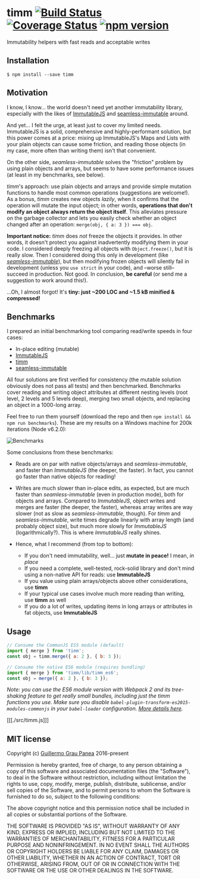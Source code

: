 # timm [![Build Status](https://travis-ci.org/guigrpa/timm.svg)](https://travis-ci.org/guigrpa/timm) [![Coverage Status](https://coveralls.io/repos/github/guigrpa/timm/badge.svg?branch=master)](https://coveralls.io/github/guigrpa/timm?branch=master) [![npm version](https://img.shields.io/npm/v/timm.svg)](https://www.npmjs.com/package/timm)

Immutability helpers with fast reads and acceptable writes


## Installation

```
$ npm install --save timm
```


## Motivation

I know, I know... the world doesn't need yet another immutability library, especially with the likes of [ImmutableJS](http://facebook.github.io/immutable-js/) and [seamless-immutable](https://github.com/rtfeldman/seamless-immutable) around.

And yet... I felt the urge, at least just to cover my limited needs. ImmutableJS is a solid, comprehensive and highly-performant solution, but this power comes at a price: mixing up ImmutableJS's Maps and Lists with your plain objects can cause some friction, and reading those objects (in my case, more often than writing them) isn't that convenient.

On the other side, *seamless-immutable* solves the "friction" problem by using plain objects and arrays, but seems to have some performance issues (at least in my benchmarks, see below).

*timm*'s approach: use plain objects and arrays and provide simple mutation functions to handle most common operations (suggestions are welcome!). As a bonus, *timm* creates new objects *lazily*, when it confirms that the operation will mutate the input object; in other words, **operations that don't modify an object always return the object itself**. This alleviates pressure on the garbage collector and lets you easily check whether an object changed after an operation: `merge(obj, { a: 3 }) === obj`.

**Important notice:** *timm* does *not* freeze the objects it provides. In other words, it doesn't protect you against inadvertently modifying them in your code. I considered deeply freezing all objects with `Object.freeze()`, but it is really slow. Then I considered doing this only in development (like [*seamless-immutable*](https://github.com/rtfeldman/seamless-immutable#performance)), but then modifying frozen objects will silently fail in development (unless you `use strict` in your code), and –worse still– succeed in production. Not good. In conclusion, **be careful** (or send me a suggestion to work around this!).

...Oh, I almost forgot! It's **tiny: just ~200 LOC and ~1.5 kB minified & compressed!**

## Benchmarks

I prepared an initial benchmarking tool comparing read/write speeds in four cases:

* In-place editing (mutable)
* [ImmutableJS](http://facebook.github.io/immutable-js/)
* [timm](https://github.com/guigrpa/timm)
* [seamless-immutable](https://github.com/rtfeldman/seamless-immutable)

All four solutions are first verified for consistency (the mutable solution obviously does not pass all tests) and then benchmarked. Benchmarks cover reading and writing object attributes at different nesting levels (root level, 2 levels and 5 levels deep), merging two small objects, and replacing an object in a 1000-long array.

Feel free to run them yourself (download the repo and then `npm install && npm run benchmarks`). These are my results on a Windows machine for 200k iterations (Node v6.2.0):

![Benchmarks](https://github.com/guigrpa/timm/blob/master/docs/benchmarks-win7-20160613.png?raw=true)

Some conclusions from these benchmarks:

* Reads are on par with native objects/arrays and *seamless-immutable*, and faster than *ImmutableJS* (the deeper, the faster). In fact, you cannot go faster than native objects for reading!

* Writes are much slower than in-place edits, as expected, but are much faster than *seamless-immutable* (even in production mode), both for objects and arrays. Compared to *ImmutableJS*, object writes and merges are faster (the deeper, the faster), whereas array writes are way slower (not as slow as *seamless-immutable*, though). For *timm* and *seamless-immutable*, write times degrade linearly with array length (and probably object size), but much more slowly for *ImmutableJS* (logarithmically?). This is where *ImmutableJS* really shines.

* Hence, what I recommend (from top to bottom):

    - If you don't need immutability, well... just **mutate in peace!** I mean, *in place*
    - If you need a complete, well-tested, rock-solid library and don't mind using a non-native API for reads: use **ImmutableJS**
    - If you value using plain arrays/objects above other considerations, use **timm**
    - If your typical use cases involve much more reading than writing, use **timm** as well
    - If you do a lot of writes, updating items in long arrays or attributes in fat objects, use **ImmutableJS**


## Usage

```js
// Consume the CommonJS ES5 module (default)
import { merge } from 'timm';
const obj = timm.merge({ a: 2 }, { b: 3 });

// Consume the native ES6 module (requires bundling)
import { merge } from 'timm/lib/timm_es6';
const obj = merge({ a: 2 }, { b: 3 });
```

*Note: you can use the ES6 module version with Webpack 2 and its tree-shaking feature to get really small bundles, including just the timm functions you use. Make sure you disable `babel-plugin-transform-es2015-modules-commonjs` in your `babel-loader` configuration. [More details here](http://www.2ality.com/2015/12/webpack-tree-shaking.html).*

[[[./src/timm.js]]]


## MIT license

Copyright (c) [Guillermo Grau Panea](https://github.com/guigrpa) 2016-present

Permission is hereby granted, free of charge, to any person obtaining a copy of this software and associated documentation files (the "Software"), to deal in the Software without restriction, including without limitation the rights to use, copy, modify, merge, publish, distribute, sublicense, and/or sell copies of the Software, and to permit persons to whom the Software is furnished to do so, subject to the following conditions:

The above copyright notice and this permission notice shall be included in all copies or substantial portions of the Software.

THE SOFTWARE IS PROVIDED "AS IS", WITHOUT WARRANTY OF ANY KIND, EXPRESS OR IMPLIED, INCLUDING BUT NOT LIMITED TO THE WARRANTIES OF MERCHANTABILITY, FITNESS FOR A PARTICULAR PURPOSE AND NONINFRINGEMENT. IN NO EVENT SHALL THE AUTHORS OR COPYRIGHT HOLDERS BE LIABLE FOR ANY CLAIM, DAMAGES OR OTHER LIABILITY, WHETHER IN AN ACTION OF CONTRACT, TORT OR OTHERWISE, ARISING FROM, OUT OF OR IN CONNECTION WITH THE SOFTWARE OR THE USE OR OTHER DEALINGS IN THE SOFTWARE.
